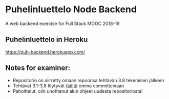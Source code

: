 # Puhelinluettelo Node Backend
A web backend exercise for Full Stack MOOC 2018-19

## Puhelinluettelo in Heroku

https://puh-backend.herokuapp.com/

## Notes for examiner:
- Repositorio on siirretty omaan repoonsa tehtävän 3.8 tekemisen jälkeen
- Tehtävät 3.1-3.8 löytyvät [täältä](https://github.com/hajame/FullStack2018/tree/master/osa3/puhelinluettelo_backend) omina committeinaan
- Pahoittelut, olin unohtanut alun ohjeet uudesta repositoriosta!

